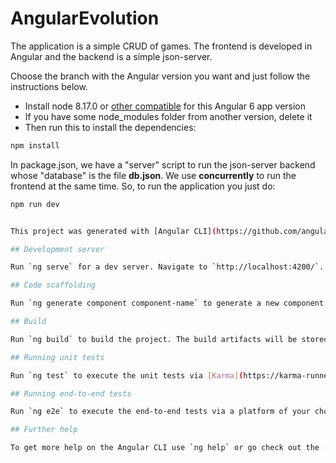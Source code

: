 # AngularEvolution

The application is a simple CRUD of games. The frontend is developed in Angular and the backend is a simple json-server.

Choose the branch with the Angular version you want and just follow the instructions below.
- Install node 8.17.0 or [other compatible](https://angular.dev/reference/versions) for this Angular 6 app version
- If you have some node_modules folder from another version, delete it 
- Then run this to install the dependencies:
```sh
npm install
```
In package.json, we have a "server" script to run the json-server backend whose "database" is the file **db.json**. We use **concurrently** to run the frontend at the same time. So, to run the application you just do:
```sh
npm run dev


This project was generated with [Angular CLI](https://github.com/angular/angular-cli) version 17.1.0.

## Development server

Run `ng serve` for a dev server. Navigate to `http://localhost:4200/`. The application will automatically reload if you change any of the source files.

## Code scaffolding

Run `ng generate component component-name` to generate a new component. You can also use `ng generate directive|pipe|service|class|guard|interface|enum|module`.

## Build

Run `ng build` to build the project. The build artifacts will be stored in the `dist/` directory.

## Running unit tests

Run `ng test` to execute the unit tests via [Karma](https://karma-runner.github.io).

## Running end-to-end tests

Run `ng e2e` to execute the end-to-end tests via a platform of your choice. To use this command, you need to first add a package that implements end-to-end testing capabilities.

## Further help

To get more help on the Angular CLI use `ng help` or go check out the [Angular CLI Overview and Command Reference](https://angular.io/cli) page.
